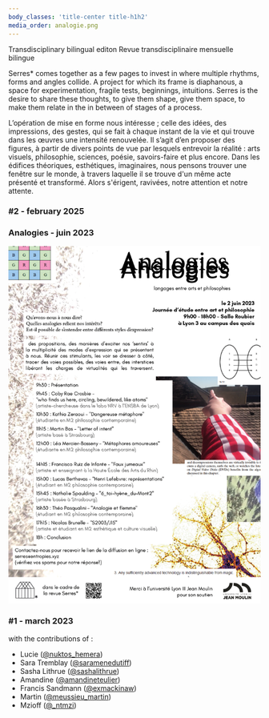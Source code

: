 ```yaml
---
body_classes: 'title-center title-h1h2'
media_order: analogie.png
---
```


Transdisciplinary bilingual editon
Revue transdisciplinaire mensuelle bilingue

Serres* comes together as a few pages to invest in where multiple rhythms, forms and angles collide. A project for which its frame is diaphanous, a space for experimentation, fragile tests, beginnings, intuitions. Serres is the desire to share these thoughts, to give them shape, give them space, to make them relate in the in between of stages of a process. 

L’opération de mise en forme nous intéresse ; celle des idées, des impressions, des gestes, qui se fait à chaque instant de la vie et qui trouve dans les œuvres une intensité renouvelée. Il s’agit d’en proposer des figures, à partir de divers points de vue par lesquels entrevoir la réalité : arts visuels, philosophie, sciences, poésie, savoirs-faire et plus encore. Dans les édifices théoriques, esthétiques, imaginaires, nous pensons trouver une fenêtre sur le monde, à travers laquelle il se trouve d'un même acte présenté et transformé. Alors s'érigent, ravivées, notre attention et notre attente.

### \#2 - february 2025

### Analogies - juin 2023

![analogie](analogie.png "analogie")


### \#1 - march 2023



with the contributions of :

*   Lucie ([@nuktos\_hemera](https://www.instagram.com/nuktos_hemera/))
*   Sara Tremblay ([@saramenedutiff](https://www.instagram.com/saramenedutiff/))
*   Sasha Lithrue ([@sashalithrue](https://www.instagram.com/sashalithrue/))
*   Amandine ([@amandineteulier](https://www.instagram.com/amandineteulier/))
*   Francis Sandmann ([@exmackinaw](https://www.instagram.com/exmackinaw/))
*   Martin ([@meussieu\_martin](https://www.instagram.com/meussieu_martin/))
*   Mzioff ([@\_ntmzi](https://www.instagram.com/_ntmzi/))
